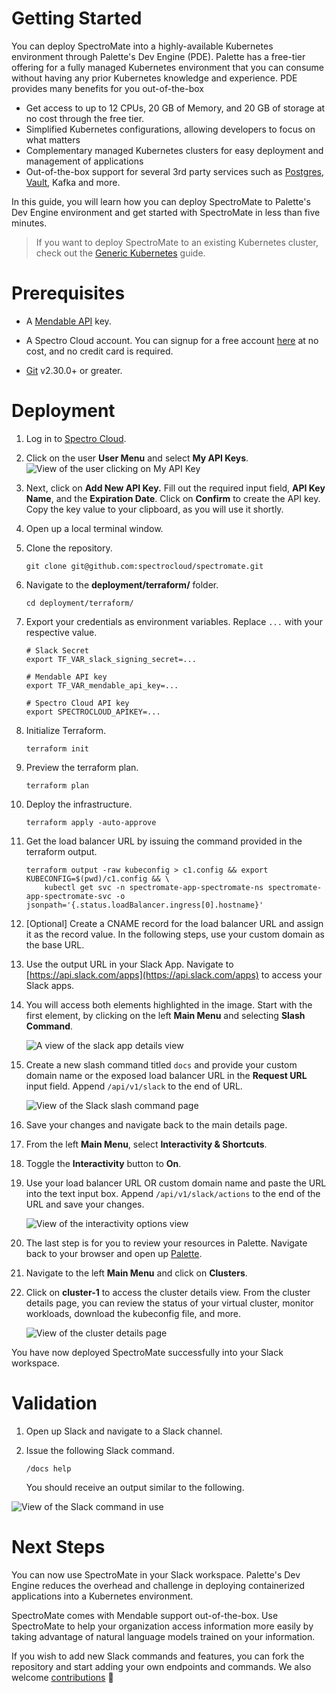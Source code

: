 # Getting Started

You can deploy SpectroMate into a highly-available Kubernetes environment through Palette's Dev Engine (PDE). Palette has a free-tier offering for a fully managed Kubernetes environment that you can consume without having any prior Kubernetes knowledge and experience. PDE provides many benefits for you out-of-the-box


- Get access to up to 12 CPUs, 20 GB of Memory, and 20 GB of storage at no cost through the free tier.
- Simplified Kubernetes configurations, allowing developers to focus on what matters
- Complementary managed Kubernetes clusters for easy deployment and management of applications
- Out-of-the-box support for several 3rd party services such as [Postgres](https://docs.spectrocloud.com/devx/app-profile/services/service-listings/postgresql-db), [Vault](https://docs.spectrocloud.com/devx/app-profile/services/service-listings/vault), Kafka and more.


In this guide, you will learn how you can deploy SpectroMate to Palette's Dev Engine environment and get started with SpectroMate in less than five minutes.


> If you want to deploy SpectroMate to an existing Kubernetes cluster, check out the [Generic Kubernetes](../deployment/k8s-generic/README.md) guide.


# Prerequisites 

* A [Mendable API](https://www.mendable.ai/) key.

* A Spectro Cloud account. You can signup for a free account [here](https://console.spectrocloud.com/) at no cost, and no credit card is required.

* [Git](https://git-scm.com/downloads) v2.30.0+ or greater.

# Deployment


1. Log in to [Spectro Cloud](https://console.spectrocloud.com).


2. Click on the user **User Menu** and select **My API Keys**.
    ![View of the user clicking on My API Key](../static/images/api-key-user-dropdown.png)



3. Next, click on **Add New API Key.** Fill out the required input field, **API Key Name**, and the **Expiration Date**. Click on **Confirm** to create the API key. Copy the key value to your clipboard, as you will use it shortly.


4. Open up a local terminal window.


5.  Clone the repository.
    ```shell
    git clone git@github.com:spectrocloud/spectromate.git
    ```

6. Navigate to the **deployment/terraform/** folder.

    ```shell
    cd deployment/terraform/
    ```
7. Export your credentials as environment variables. Replace `...` with your respective value.
    ```shell
    # Slack Secret
    export TF_VAR_slack_signing_secret=...
    ```
    ```shell
    # Mendable API key
    export TF_VAR_mendable_api_key=...
    ```

    ```shell
    # Spectro Cloud API key
    export SPECTROCLOUD_APIKEY=...
    ```
7. Initialize Terraform.

    ```shell
    terraform init
    ```

8. Preview the terraform plan.

    ```shell
    terraform plan
    ```
    
9. Deploy the infrastructure.

    ```shell
    terraform apply -auto-approve
    ```

10. Get the load balancer URL by issuing the command provided in the terraform output.

    ```shell
    terraform output -raw kubeconfig > c1.config && export KUBECONFIG=$(pwd)/c1.config && \
        kubectl get svc -n spectromate-app-spectromate-ns spectromate-app-spectromate-svc -o jsonpath='{.status.loadBalancer.ingress[0].hostname}'
    ```

11. [Optional] Create a CNAME record for the load balancer URL and assign it as the record value. In the following steps, use your custom domain as the base URL.


12. Use the output URL in your Slack App. Navigate to [https://api.slack.com/apps](https://api.slack.com/apps) to access your Slack apps.



13. You will access both elements highlighted in the image. Start with the first element, by clicking on the left **Main Menu** and selecting **Slash Command**.

    ![A view of the slack app details view](../static/images/slack_app_main_view.png)

14. Create a new slash command titled `docs` and provide your custom domain name or the exposed load balancer URL in the **Request URL** input field. Append `/api/v1/slack` to the end of URL.

    ![View of the Slack slash command page](../static/images/slack_slash_command.png)

15. Save your changes and navigate back to the main details page.


16. From the left **Main Menu**, select **Interactivity & Shortcuts**.

17. Toggle the **Interactivity** button to **On**. 

18. Use your load balancer URL OR custom domain name and paste the URL into the text input box. Append `/api/v1/slack/actions` to the end of the URL and save your changes.

    ![View of the interactivity options view](../static/images/slack_interactivity_view.png)


19. The last step is for you to review your resources in Palette. Navigate back to your browser and open up [Palette](https://console.spectrocloud.com). 

20. Navigate to the left **Main Menu** and click on **Clusters**.

21. Click on **cluster-1** to access the cluster details view. From the cluster details page, you can review the status of your virtual cluster, monitor workloads, download the kubeconfig file, and more.

    ![View of the cluster details page](../static/images/cluster-details-view.png)



You have now deployed SpectroMate successfully into your Slack workspace. 

# Validation

1. Open up Slack and navigate to a Slack channel.


2. Issue the following Slack command.

    ```shell
    /docs help
    ```


    You should receive an output similar to the following.

![View of the Slack command in use](../static/images/slack_command_issued.png)

# Next Steps

You can now use SpectroMate in your Slack workspace.
Palette's Dev Engine reduces the overhead and challenge in deploying containerized applications into a Kubernetes environment. 

 SpectroMate comes with Mendable support out-of-the-box. Use SpectroMate to help your organization access information more easily by taking advantage of natural language models trained on your information.


If you wish to add new Slack commands and features, you can fork the repository and start adding your own endpoints and commands. We also welcome [contributions](../docs/contributions.md) 🫶

